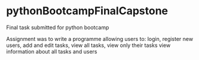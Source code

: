 # pythonBootcampFinalCapstone
Final task submitted for python bootcamp

Assignment was to write a programme allowing users to: 
login, 
register new users, 
add and edit tasks, 
view all tasks, 
view only their tasks
view information about all tasks and users
